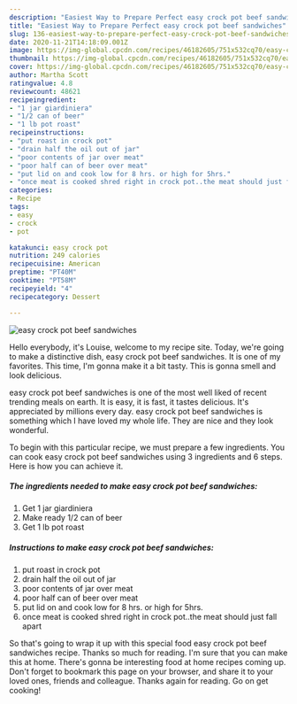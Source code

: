 ```yaml
---
description: "Easiest Way to Prepare Perfect easy crock pot beef sandwiches"
title: "Easiest Way to Prepare Perfect easy crock pot beef sandwiches"
slug: 136-easiest-way-to-prepare-perfect-easy-crock-pot-beef-sandwiches
date: 2020-11-21T14:18:09.001Z
image: https://img-global.cpcdn.com/recipes/46182605/751x532cq70/easy-crock-pot-beef-sandwiches-recipe-main-photo.jpg
thumbnail: https://img-global.cpcdn.com/recipes/46182605/751x532cq70/easy-crock-pot-beef-sandwiches-recipe-main-photo.jpg
cover: https://img-global.cpcdn.com/recipes/46182605/751x532cq70/easy-crock-pot-beef-sandwiches-recipe-main-photo.jpg
author: Martha Scott
ratingvalue: 4.8
reviewcount: 48621
recipeingredient:
- "1 jar giardiniera"
- "1/2 can of beer"
- "1 lb pot roast"
recipeinstructions:
- "put roast in crock pot"
- "drain half the oil out of jar"
- "poor contents of jar over meat"
- "poor half can of beer over meat"
- "put lid on and cook low for 8 hrs. or high for 5hrs."
- "once meat is cooked shred right in crock pot..the meat should just fall apart"
categories:
- Recipe
tags:
- easy
- crock
- pot

katakunci: easy crock pot 
nutrition: 249 calories
recipecuisine: American
preptime: "PT40M"
cooktime: "PT58M"
recipeyield: "4"
recipecategory: Dessert

---
```



![easy crock pot beef sandwiches](https://img-global.cpcdn.com/recipes/46182605/751x532cq70/easy-crock-pot-beef-sandwiches-recipe-main-photo.jpg)

Hello everybody, it's Louise, welcome to my recipe site. Today, we're going to make a distinctive dish, easy crock pot beef sandwiches. It is one of my favorites. This time, I'm gonna make it a bit tasty. This is gonna smell and look delicious.



easy crock pot beef sandwiches is one of the most well liked of recent trending meals on earth. It is easy, it is fast, it tastes delicious. It's appreciated by millions every day. easy crock pot beef sandwiches is something which I have loved my whole life. They are nice and they look wonderful.


To begin with this particular recipe, we must prepare a few ingredients. You can cook easy crock pot beef sandwiches using 3 ingredients and 6 steps. Here is how you can achieve it.

<!--inarticleads1-->

##### The ingredients needed to make easy crock pot beef sandwiches:

1. Get 1 jar giardiniera
1. Make ready 1/2 can of beer
1. Get 1 lb pot roast




<!--inarticleads2-->

##### Instructions to make easy crock pot beef sandwiches:

1. put roast in crock pot
1. drain half the oil out of jar
1. poor contents of jar over meat
1. poor half can of beer over meat
1. put lid on and cook low for 8 hrs. or high for 5hrs.
1. once meat is cooked shred right in crock pot..the meat should just fall apart




So that's going to wrap it up with this special food easy crock pot beef sandwiches recipe. Thanks so much for reading. I'm sure that you can make this at home. There's gonna be interesting food at home recipes coming up. Don't forget to bookmark this page on your browser, and share it to your loved ones, friends and colleague. Thanks again for reading. Go on get cooking!
